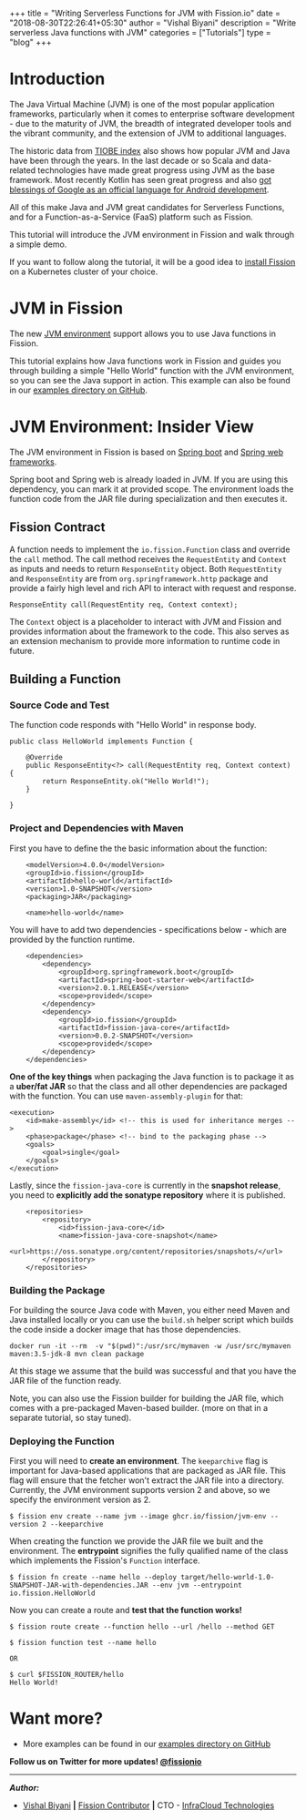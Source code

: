 +++
title = "Writing Serverless Functions for JVM with Fission.io"
date = "2018-08-30T22:26:41+05:30"
author = "Vishal Biyani"
description = "Write serverless Java functions with JVM"
categories = ["Tutorials"]
type = "blog"
+++

# Introduction

The Java Virtual Machine (JVM) is one of the most popular application frameworks, particularly when it comes to enterprise software development - due to the  maturity of JVM, the breadth of integrated developer tools  and the vibrant community, and the extension of JVM to additional  languages. 

The historic data from [TIOBE index](https://www.tiobe.com/tiobe-index/) also shows how popular JVM and Java have been through the  years. In the last decade or so Scala and data-related technologies have made great progress using JVM as the base framework. Most recently Kotlin has seen great progress and also [got blessings of Google as an official language for Android development](https://developer.android.com/kotlin/). 

All of this make Java and JVM great candidates for Serverless Functions, and for a Function-as-a-Service (FaaS) platform such as Fission. 

This tutorial will introduce the JVM environment in Fission and walk through a simple demo.

If you want to follow along the tutorial, it will be a good idea to [install Fission](/docs/installation/) on a Kubernetes cluster of your choice.

# JVM in Fission

The new [JVM environment](https://github.com/fission/environments/tree/master/jvm) support allows you to use Java functions in Fission. 

This tutorial explains how Java functions work in Fission and guides you through building a simple "Hello World" function with the JVM environment, so you can see the Java support in action. This example can also be found in our [examples directory on GitHub](https://github.com/fission/examples/tree/main/java).

# JVM Environment: Insider View

The JVM environment in Fission is based on [Spring boot](https://spring.io/projects/spring-boot) and [Spring web frameworks](https://docs.spring.io/spring/docs/current/spring-framework-reference/web.html). 

Spring boot and Spring web is already loaded in JVM. If you are using this dependency, you can mark it at provided scope. The environment loads the function code from the JAR file during specialization and then executes it.

## Fission Contract

A function needs to implement the `io.fission.Function` class and override the `call` method. The call method receives the `RequestEntity` and `Context` as inputs and needs to return `ResponseEntity` object. Both `RequestEntity` and `ResponseEntity` are from `org.springframework.http` package and provide a fairly high level and rich API to interact with request and response.

```
ResponseEntity call(RequestEntity req, Context context);
```

The `Context` object is a placeholder to interact with JVM and Fission and provides information about the framework to the code. This also serves as an extension mechanism to provide more information to runtime code in future.

## Building a Function

### Source Code and Test

The function code responds with "Hello World" in response body.

```
public class HelloWorld implements Function {

	@Override
	public ResponseEntity<?> call(RequestEntity req, Context context) {
		return ResponseEntity.ok("Hello World!");
	}

}
```

### Project and Dependencies with Maven

First you have to define the the basic information about the function:

```
	<modelVersion>4.0.0</modelVersion>
	<groupId>io.fission</groupId>
	<artifactId>hello-world</artifactId>
	<version>1.0-SNAPSHOT</version>
	<packaging>JAR</packaging>

	<name>hello-world</name>
```
You will have to add two dependencies - specifications below - which are provided by the function runtime. 

```
	<dependencies>
		<dependency>
			<groupId>org.springframework.boot</groupId>
			<artifactId>spring-boot-starter-web</artifactId>
			<version>2.0.1.RELEASE</version>
			<scope>provided</scope>
		</dependency>
		<dependency>
			<groupId>io.fission</groupId>
			<artifactId>fission-java-core</artifactId>
			<version>0.0.2-SNAPSHOT</version>
			<scope>provided</scope>
		</dependency>
	</dependencies>
```

**One of the key things** when packaging the Java function is to package it as a **uber/fat JAR** so that the class and all other dependencies are packaged with the function. You can use `maven-assembly-plugin` for that:

```
<execution>
	<id>make-assembly</id> <!-- this is used for inheritance merges -->
	<phase>package</phase> <!-- bind to the packaging phase -->
	<goals>
		<goal>single</goal>
	</goals>
</execution>
```

Lastly, since the `fission-java-core` is currently in the **snapshot release**, you need to **explicitly add the sonatype repository** where it is published. 

```
	<repositories>
		<repository>
			<id>fission-java-core</id>
			<name>fission-java-core-snapshot</name>
			<url>https://oss.sonatype.org/content/repositories/snapshots/</url>
		</repository>
	</repositories>
```

### Building the Package

For building the source Java code with Maven, you either need Maven and Java installed locally or you can use the `build.sh` helper script which builds the code inside a docker image that has those dependencies.

```
docker run -it --rm  -v "$(pwd)":/usr/src/mymaven -w /usr/src/mymaven maven:3.5-jdk-8 mvn clean package
```

At this stage we assume that the build was successful and that you have the JAR file of the function ready.

Note, you can also use the Fission builder for building the JAR file, which comes with a pre-packaged Maven-based builder. (more on that  in a separate tutorial, so stay tuned).

### Deploying the Function

First you will need to **create an environment**. The `keeparchive` flag is important for Java-based applications that are packaged as JAR file. This flag will ensure that the fetcher won't extract the JAR file into a directory. Currently, the JVM environment supports version 2 and above, so we specify the environment version as 2.

```
$ fission env create --name jvm --image ghcr.io/fission/jvm-env --version 2 --keeparchive
```

When creating the function we provide the JAR file we built and the environment. The **entrypoint** signifies the fully qualified name of the class which implements the Fission's `Function` interface. 

```
$ fission fn create --name hello --deploy target/hello-world-1.0-SNAPSHOT-JAR-with-dependencies.JAR --env jvm --entrypoint io.fission.HelloWorld
```
Now you can create a route and **test that the function works!**

```
$ fission route create --function hello --url /hello --method GET

$ fission function test --name hello 

OR

$ curl $FISSION_ROUTER/hello
Hello World!
```

# Want more?

- More examples can be found in our [examples directory on GitHub](https://github.com/fission/examples/tree/main/java)


**Follow us on Twitter for more updates! [@fissionio](https://www.twitter.com/fissionio)**

--- 


**_Author:_**

* [Vishal Biyani](https://twitter.com/vishal_biyani)  **|**  [Fission Contributor](https://github.com/vishal-biyani)  **|**  CTO - [InfraCloud Technologies](http://infracloud.io/)